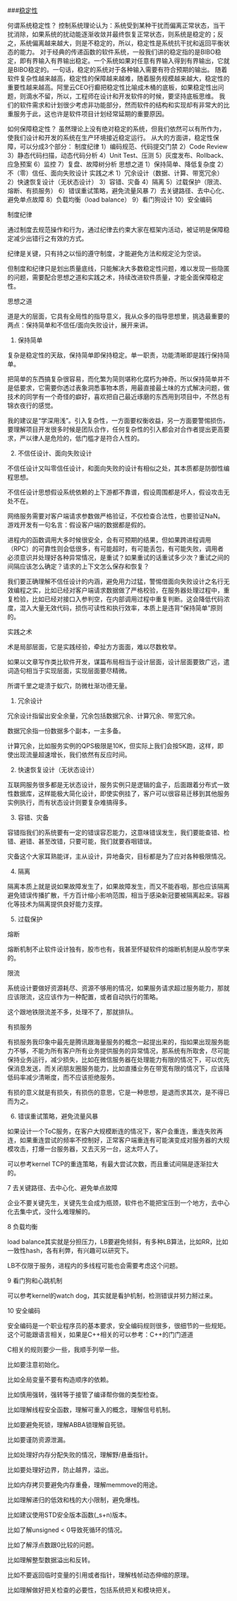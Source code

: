 ###[稳定性](../picture/trade_stability.png)


何谓系统稳定性？
控制系统理论认为：系统受到某种干扰而偏离正常状态，当干扰消除，如果系统的扰动能逐渐收敛并最终恢复正常状态，则系统是稳定的；反之，系统偏离越来越大，则是不稳定的，所以，稳定性是系统抗干扰和返回平衡状态的能力。
对于经典的传递函数的软件系统，一般我们讲的稳定指的是BIBO稳定，即有界输入有界输出稳定。一个系统如果对任意有界输入得到有界输出，它就是BIBO稳定的。一句话，稳定的系统对于各种输入需要有符合预期的输出。
随着软件复杂性越来越高，稳定性的保障越来越难，随着服务规模越来越大，稳定性的重要性越来越高。阿里云CEO行癫把稳定性比喻成木桶的底板，如果稳定性出问题，则滴水不留，所以，工程师在设计和开发软件的时候，要坚持底板思维。
我们的软件需求和计划很少考虑非功能部分，然而软件的结构和实现却有非常大的比重服务于此，这也许是软件项目计划经常延期的重要原因。

如何保障稳定性？
虽然理论上没有绝对稳定的系统，但我们依然可以有所作为，使我们设计和开发的系统在生产环境接近稳定运行。
从大的方面讲，稳定性保障，可以分成3个部分：
制度纪律
1）编码规范、代码提交门禁
2）Code Review
3）静态代码扫描，动态代码分析
4）Unit Test、压测
5）灰度发布、Rollback、应急预案
6）监控
7）复盘、故障树分析
思想之道
1）保持简单、降低复杂度
2）不（零）信任、面向失败设计
实践之术
1）冗余设计（数据、计算、带宽冗余）
2）快速恢复设计（无状态设计）
3）容错、灾备
4）隔离
5）过载保护（限流、熔断、有损服务）
6）错误重试策略，避免流量风暴
7）去关键路径、去中心化、避免单点故障
8）负载均衡（load balance）
9）看门狗设计
10）安全编码

制度纪律

通过制度去规范操作和行为，通过纪律去约束大家在框架内活动，被证明是保障稳定减少出错行之有效的方式。

纪律是关键，只有持之以恒的遵守制度，才能避免方法和规定沦为空谈。

但制度和纪律只是划出质量底线，只能解决大多数稳定性问题，难以发现一些隐匿的问题，需要配合思想之道和实践之术，持续改进软件质量，才能全面保障稳定性。

思想之道

道是大的层面，它具有全局性的指导意义，我从众多的指导思想里，挑选最重要的两点：保持简单和不信任/面向失败设计，展开来讲。

1. 保持简单

复杂是稳定性的天敌，保持简单即保持稳定。单一职责，功能清晰即是践行保持简单。

把简单的东西搞复杂很容易，而化繁为简则堪称化腐朽为神奇。所以保持简单并不是低要求，它需要你透过表象洞悉事物本质，用最直接最土味的方式解决问题，做技术的同学有一个奇怪的癖好，喜欢把自己最近琢磨的东西用到项目中，不然总有锦衣夜行的感觉。

我的建议是“学深用浅”。引入复杂性，一方面要权衡收益，另一方面要警惕损伤，要理解项目开发很多时候是团队合作，任何复杂性的引入都会对合作者提出更高要求，严以律人是危险的，低门槛才是符合人性的。

2. 不信任设计、面向失败设计

不信任设计又叫零信任设计，和面向失败的设计有相似之处，其本质都是防御性编程思想。

不信任设计思想假设系统依赖的上下游都不靠谱，假设周围都是坏人，假设攻击无处不在。

网络服务需要对客户端请求参数做严格验证，不仅检查合法性，也要验证NaN。游戏开发有一句名言：假设客户端的数据都是假的。

进程内的函数调用大多时候很安全，会有可预期的结果，但如果跨进程调用（RPC）的可靠性则会低很多，有可能超时，有可能丢包，有可能失败，调用者必须意识并处理好各种异常情况，是重试？如果重试的话重试多少次？重试之间的间隔应该怎么确定？请求的上下文怎么保存和恢复？

我们要正确理解不信任设计的内涵，避免用力过猛，警惕借面向失败设计之名行无效编程之实，比如已经对客户端请求数据做了严格校验，在服务器处理过程中，重复检验，比如已经对接口入参判空，在内部调用过程中重复判断。这会降低代码浓度，混入大量无效代码，损伤可读性和执行效率，本质上是违背“保持简单”原则的。

实践之术

术是局部层面，它是实践经验，牵扯方方面面，难以尽数枚举。

如果以文章写作类比软件开发，谋篇布局相当于设计层面，设计层面要致广远，遣词造句相当于实现层面，实现层面要尽精微。

所谓千里之堤溃于蚁穴，防微杜渐功德无量。

1. 冗余设计

冗余设计指留出安全余量，冗余包括数据冗余、计算冗余、带宽冗余。

数据冗余指一份数据多个副本，一主多备。

计算冗余，比如服务实例的QPS极限是10K，但实际上我们会按5K跑，这样，即使出现流量超速增长，我们依然有反应时间。

2. 快速恢复设计（无状态设计）

互联网服务很多都是无状态设计，服务实例只是逻辑的盒子，后面跟着分布式一致性数据库，这样能极大简化设计，即使实例挂了，客户可以很容易迁移到其他服务实例执行，而有状态设计则要复杂难搞得多。

3. 容错、灾备

容错指我们的系统要有一定的错误容忍能力，这意味错误发生，我们要能查错、检错、避错、甚至改错，只要可能，我们就要吞咽错误。

灾备这个大家耳熟能详，主从设计，异地备灾，目标都是为了应对各种极限情况。

4. 隔离

隔离本质上就是说如果故障发生了，如果故障发生，而又不能吞咽，那也应该隔离避免错误传播扩散，千方百计缩小影响范围，相当于感染新冠要被隔离起来。容器化等技术为隔离提供良好能力支撑。

5. 过载保护

熔断

熔断机制不止软件设计独有，股市也有，我甚至怀疑软件的熔断机制是从股市学来的。

限流

系统设计要做好资源耗尽、资源不够用的情况，如果服务请求超过服务能力，那就应该限流，这应该作为一种配置，或者自动执行的策略。

这个跟地铁限流差不多，处理不了，那就排队。

有损服务

有损服务我印象中最先是腾讯跟海量服务的概念一起提出来的，指如果出现服务能力不够，不能为所有客户所有业务提供服务的异常情况，那系统有所取舍，尽可能保持业务运行，减少损失，比如在微信服务器在处理能力有限的情况下，可以优先保消息发送，而关闭朋友圈服务能力，比如直播业务在带宽有限的情况下，应该降低码率减少清晰度，而不应该拒绝服务。

有损的意义就是有损失，有损伤的意思，它是一种思想，是退而求其次，是不得已而为之。

6. 错误重试策略，避免流量风暴

如果设计一个ToC服务，在客户大规模断连的情况下，客户会重连，重连失败再连，如果重连尝试的频率不控制好，正常客户端重连有可能演变成对服务器的大规模攻击，打爆一台服务器，又去灭另一台，这太吓人了。

可以参考kernel TCP的重连策略，有最大尝试次数，而且重试间隔是逐渐拉大的。

7 去关键路径、去中心化、避免单点故障

企业不要关键先生，关键先生会成为瓶颈，软件也不能把宝压到一个地方，去中心化去集中式，没什么难理解的。

8 负载均衡

load balance其实就是分担压力，LB要避免倾斜，有多种LB算法，比如RR，比如一致性hash，各有利弊，有兴趣可以研究下。

LB不仅限于服务，进程内的多线程可能也会需要考虑这个问题。

9 看门狗和心跳机制

可以参考kernel的watch dog，其实就是看护机制，检测错误并努力掰过来。

10 安全编码

安全编码是一个职业程序员的基本要求，安全编码规则很多，很细节的一些规矩。这个可能跟语言相关，如果是C++相关的可以参考：C++的门门道道

C相关的规则要少一些，我顺手列举一些。

比如要注意初始化。

比如全局变量不要有构造顺序的依赖。

比如慎用强转，强转等于接管了编译帮你做的类型检查。

比如理解线程安全函数，理解可重入的概念，理解信号机制。

比如要避免死锁，理解ABBA锁理解自死锁。

比如要谨防资源泄漏。

比如处理好内存分配失败的情况，理解野/悬垂指针。

比如要处理好边界，防止越界，溢出。

比如内存拷贝要避免内存重叠，理解memmove的用途。

比如理解递归的低效和栈的大小限制，避免爆栈。

比如建议使用STD安全版本函数(_s+n)版本。

比如了解unsigned < 0导致死循环的情况。

比如了解浮点数跟0比较的问题。

比如理解整型数据溢出和反转。

比如不要返回临时变量的引用或者指针，理解栈帧动态伸缩的原理。

比如理解做好把关检查的必要性，包括系统把关和模块把关。
